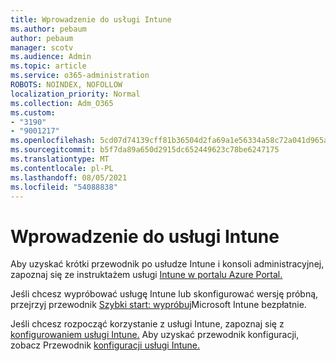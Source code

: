 ```yaml
---
title: Wprowadzenie do usługi Intune
ms.author: pebaum
author: pebaum
manager: scotv
ms.audience: Admin
ms.topic: article
ms.service: o365-administration
ROBOTS: NOINDEX, NOFOLLOW
localization_priority: Normal
ms.collection: Adm_O365
ms.custom:
- "3190"
- "9001217"
ms.openlocfilehash: 5cd07d74139cff81b36504d2fa69a1e56334a58c72a041d965a1d80c55ee3d7e
ms.sourcegitcommit: b5f7da89a650d2915dc652449623c78be6247175
ms.translationtype: MT
ms.contentlocale: pl-PL
ms.lasthandoff: 08/05/2021
ms.locfileid: "54088838"
---
```

# <a name="getting-started-with-intune"></a>Wprowadzenie do usługi Intune

Aby uzyskać krótki przewodnik po usłudze Intune i konsoli administracyjnej, zapoznaj się ze instruktażem usługi [Intune w portalu Azure Portal.](https://docs.microsoft.com/mem/intune/fundamentals/tutorial-walkthrough-endpoint-manager)

Jeśli chcesz wypróbować usługę Intune lub skonfigurować wersję próbną, przejrzyj przewodnik [Szybki start: wypróbuj](https://docs.microsoft.com/intune/fundamentals/free-trial-sign-up)Microsoft Intune bezpłatnie.

Jeśli chcesz rozpocząć korzystanie z usługi Intune, zapoznaj się z [konfigurowaniem usługi Intune.](https://docs.microsoft.com/mem/intune/fundamentals/setup-steps) Aby uzyskać przewodnik konfiguracji, zobacz Przewodnik [konfiguracji usługi Intune.](https://admin.microsoft.com/AdminPortal/Home?ref=/modernonboarding/intunesetupguide)